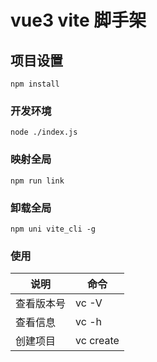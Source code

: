 # vue3 vite 脚手架

## 项目设置

```
npm install
```

### 开发环境

```
node ./index.js
```

### 映射全局

```
npm run link
```

### 卸载全局

```
npm uni vite_cli -g
```

### 使用

|说明|命令|
|-|-|
|查看版本号|vc -V|
|查看信息|vc -h|
|创建项目|vc create <app-name>|
